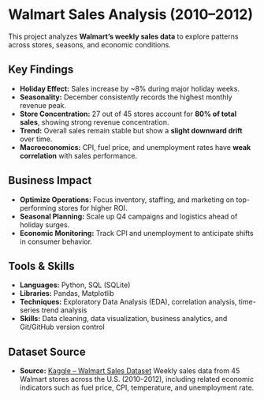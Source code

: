 # Walmart Sales Analysis (2010–2012)

This project analyzes **Walmart’s weekly sales data** to explore patterns across stores, seasons, and economic conditions.

## Key Findings 
- **Holiday Effect:** Sales increase by ~8% during major holiday weeks.  
- **Seasonality:** December consistently records the highest monthly revenue peak.  
- **Store Concentration:** 27 out of 45 stores account for **80% of total sales**, showing strong revenue concentration.  
- **Trend:** Overall sales remain stable but show a **slight downward drift** over time.  
- **Macroeconomics:** CPI, fuel price, and unemployment rates have **weak correlation** with sales performance.

## Business Impact
- **Optimize Operations:** Focus inventory, staffing, and marketing on top-performing stores for higher ROI.
- **Seasonal Planning:** Scale up Q4 campaigns and logistics ahead of holiday surges.
- **Economic Monitoring:** Track CPI and unemployment to anticipate shifts in consumer behavior.

## Tools & Skills
- **Languages:** Python, SQL (SQLite)  
- **Libraries:** Pandas, Matplotlib  
- **Techniques:** Exploratory Data Analysis (EDA), correlation analysis, time-series trend analysis  
- **Skills:** Data cleaning, data visualization, business analytics, and Git/GitHub version control

## Dataset Source
- **Source:** [Kaggle – Walmart Sales Dataset](https://www.kaggle.com/datasets/mikhail1681/walmart-sales/data)
Weekly sales data from 45 Walmart stores across the U.S. (2010–2012), including related economic indicators such as fuel price, CPI, temperature, and unemployment rate.